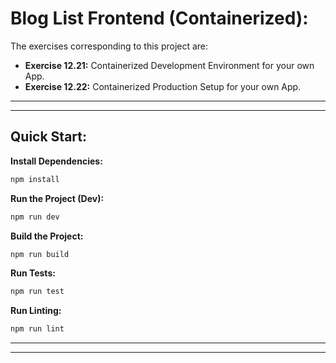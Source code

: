 # Blog List Frontend (Containerized):

The exercises corresponding to this project are:

- **Exercise 12.21:** Containerized Development Environment for your own App.
- **Exercise 12.22:** Containerized Production Setup for your own App.

---
---

## Quick Start:

**Install Dependencies:**

```bash
npm install
```

**Run the Project (Dev):**

```bash
npm run dev
```

**Build the Project:**

```bash
npm run build
```

**Run Tests:**

```bash
npm run test
```

**Run Linting:**

```bash
npm run lint
```

---
---